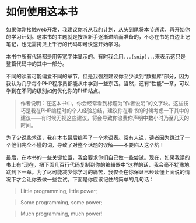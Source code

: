 # 如何使用这本书

如果你刚接触web开发，我建议你听从我的计划，从头到尾将本节通读，再开始你的学习计划。这本书的主题就是按照新手逐渐进阶而准备的，不必在书的白边上记笔记，也无需拷贝上千行的代码即可快速开始学习。

本书中所有代码都是用等宽字体显示的。有时我会用`...[snip]...`来表示这只是整篇代码中的其中一部分。

不同的读者可能偏爱不同的章节，但是我强烈建议你至少读到“数据库”部分，因为我认为几乎每个PHP程序员都能从中学到一些东西。当然，还有“性能”一章，可以学到在不同的级别如何优化你的PHP站点。

> 作者说明：在这本书中，你会经常看到标题为“作者说明”的文字块。这些技巧是我在PHP编程时的个人经验总结，建议你在看书的时候考虑一下其中的建议——有时候无视这些建议，将会导致你浪费你声明中数小时乃至几天的时间。

为了少说些术语，我在本书最后编写了一个术语表。常有人说，读者因为跳过了一个他们完全不懂的词，导致了对整个话题的误解——不要陷入这个坑！

最后，在本书的一些关键位置，我会要求你们自己做一些尝试。现在，如果我读的书上有“现在，把下面几百行代码复制到你的编辑器中”这样的话，我会毫不犹豫地跳到下一章。为了尽可能减少你学习的痛苦，我仅会在你保证已经读懂上面说的情况下才会让你去做一些尝试。下面是你应该记住的简单的几句话：

> Little programming, little power;

> Some programming, some power;

> Much programming, much power!
